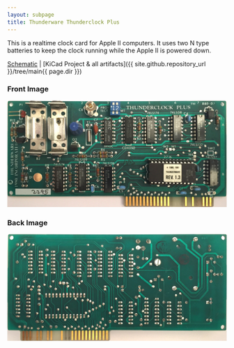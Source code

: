 ```yaml
---
layout: subpage
title: Thunderware Thunderclock Plus
---
```

This is a realtime clock card for Apple II computers. It uses two N type batteries to keep the clock running while
the Apple II is powered down.

[Schematic](Schematic.pdf) | [KiCad Project & all artifacts]({{ site.github.repository_url }}/tree/main{{ page.dir }})  

### Front Image

![front](front.jpg)

### Back Image

![back](back.jpg)
